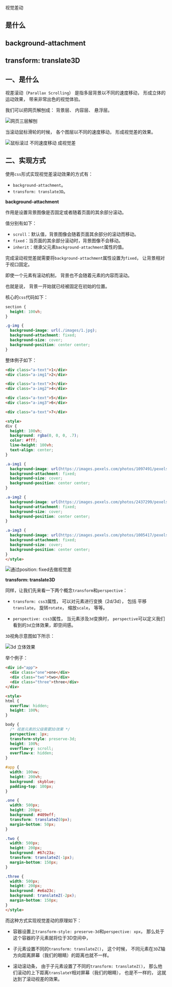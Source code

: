 视觉差动

## 是什么
## background-attachment
## transform: translate3D

## 一、是什么

视差滚动（`Parallax Scrolling`）
是指多层背景以不同的速度移动，
形成立体的运动效果，
带来非常出色的视觉体验。

我们可以把网页解刨成：
背景层、
内容层、
悬浮层。

![网页三层解刨](../images/css/css视差滚动效果/1.png)

当滚动鼠标滑轮的时候，
各个图层以不同的速度移动，
形成视觉差的效果。

![鼠标滚过 不同速度移动 成视觉差](../images/css/css视差滚动效果/2.png)

## 二、实现方式

使用`css`形式实现视觉差滚动效果的方式有：

- `background-attachment`。
- `transform: translate3D`。

**background-attachment**

作用是设置背景图像是否固定或者随着页面的其余部分滚动。

值分别有如下：

- `scroll`：默认值，背景图像会随着页面其余部分的滚动而移动。
- `fixed`：当页面的其余部分滚动时，背景图像不会移动。
- `inherit`：继承父元素`background-attachment`属性的值。

完成滚动视觉差就需要将`background-attachment`属性设置为`fixed`，
让背景相对于视口固定。

即使一个元素有滚动机制，
背景也不会随着元素的内容而滚动。

也就是说，
背景一开始就已经被固定在初始的位置。

核心的`css`代码如下：

```css
section {
  height: 100vh;
}

.g-img {
  background-image: url(./images/1.jpg);
  background-attachment: fixed;
  background-size: cover;
  background-position: center center;
}
```

整体例子如下：

```html
<div class="a-text">1</div>
<div class="a-img1">2</div>

<div class="a-text">3</div>
<div class="a-img2">4</div>

<div class="a-text">5</div>
<div class="a-img3">6</div>

<div class="a-text">7</div>

<style>
div {
  height: 100vh;
  background: rgba(0, 0, 0, .7);
  color: #fff;
  line-height: 100vh;
  text-align: center;
}

.a-img1 {
  background-image: url(https://images.pexels.com/photos/1097491/pexels-photo-1097491.jpeg);
  background-attachment: fixed;
  background-size: cover;
  background-position: center center;
}

.a-img2 {
  background-image: url(https://images.pexels.com/photos/2437299/pexels-photo-2437299.jpeg);
  background-attachment: fixed;
  background-size: cover;
  background-position: center center;
}

.a-img3 {
  background-image: url(https://images.pexels.com/photos/1005417/pexels-photo-1005417.jpeg);
  background-attachment: fixed;
  background-size: cover;
  background-position: center center;
}
</style>
```

![通过position: fixed去做视觉差](../images/css/css视差滚动效果/1.gif)

**transform: translate3D**

同样，让我们先来看一下两个概念`transform`和`perspective`：

- `transform: css3`属性，
可以对元素进行变换（2d/3d），
包括
平移`translate`，
旋转`rotate`，
缩放`scale`，
等等。

- `perspective: css3`属性，
当元素涉及`3d`变换时，
`perspective`可以定义我们看到的`3d`立体效果，即空间感。

`3D`视角示意图如下所示：

![3d 立体效果](../images/css/css视差滚动效果/3.png)

举个例子：

```html
<div id="app">
  <div class="one">one</div>
  <div class="two">two</div>
  <div class="three">three</div>
</div>

<style>
html {
  overflow: hidden;
  height: 100%;
}

body {
  /* 视差元素的父级需要3D效果 */
  perspective: 1px;
  transform-style: preserve-3d;
  height: 100%;
  overflow-y: scroll;
  overflow-x: hidden;
}

#app {
  width: 100vw;
  height: 200vh;
  background: skyblue;
  padding-top: 100px;
}

.one {
  width: 500px;
  height: 200px;
  background: #409eff;
  transform: translateZ(0px);
  margin-bottom: 50px;
}

.two {
  width: 500px;
  height: 200px;
  background: #67c23a;
  transform: translateZ(-1px);
  margin-bottom: 150px;
}

.three {
  width: 500px;
  height: 200px;
  background: #e6a23c;
  background: translateZ(-2px);
  margin-bottom: 150px;
}
</style>
```
而这种方式实现视觉差动的原理如下：

- 容器设置上`transform-style: preserve-3d`和`perspective: xpx`，
那么处于这个容器的子元素就将位于3D空间中，

- 子元素设置不同的`transform: translateZ()`，
这个时候，
不同元素在`3D`Z轴方向距离屏幕（我们的眼睛）的距离也就不一样。

- 滚动滚动条，
由于子元素设置了不同的`transform: translateZ()`，
那么他们滚动的上下距离`translateY`相对屏幕（我们的眼睛），
也是不一样的，
这就达到了滚动视差的效果。